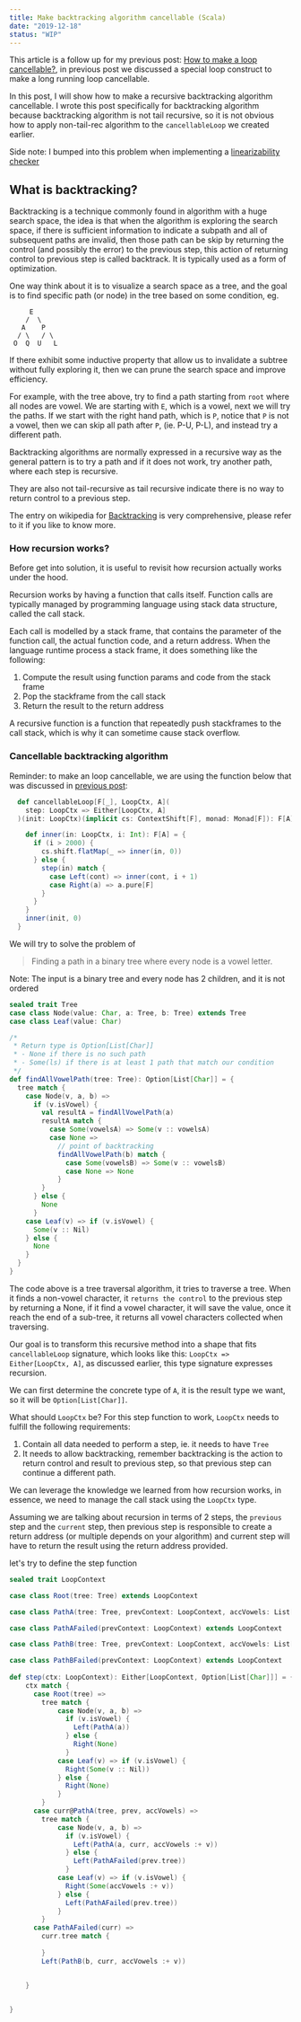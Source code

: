 ```yaml
---
title: Make backtracking algorithm cancellable (Scala)
date: "2019-12-18"
status: "WIP"
---
```


This article is a follow up for my previous post: [How to make a loop cancellable?](../), in previous post we discussed a special loop construct to make a long running loop cancellable. 

In this post, I will show how to make a recursive backtracking algorithm cancellable. I wrote this post specifically for backtracking algorithm because backtracking algorithm is not tail recursive, so it is not obvious how to apply non-tail-rec algorithm to the `cancellableLoop` we created earlier.

Side note: I bumped into this problem when implementing a [linearizability checker](https://github.com/qingwei91/lolipop/blob/test-distributed-system/core/src/test/scala/raft/proptest/checker/LinearizationCheck.scala#L52)

## What is backtracking?

Backtracking is a technique commonly found in algorithm with a huge search space, the idea is that when the algorithm is exploring the search space, if there is sufficient information to indicate a subpath and all of subsequent paths are invalid, then those path can be skip by returning the control (and possibly the error) to the previous step, this action of returning control to previous step is called backtrack. It is typically used as a form of optimization.

One way think about it is to visualize a search space as a tree, and the goal is to find specific path (or node) in the tree based on some condition, eg.

         E
        /  \ 
       A    P
      / \   / \
     O  Q  U   L

If there exhibit some inductive property that allow us to invalidate a subtree without fully exploring it, then we can prune the search space and improve efficiency.

For example, with the tree above, try to find a path starting from `root` where all nodes are vowel. We are starting with `E`, which is a vowel, next we will try the paths. If we start with the right hand path, which is `P`, notice that `P` is not a vowel, then we can skip all path after `P`, (ie. P-U, P-L), and instead try a different path.

Backtracking algorithms are normally expressed in a recursive way as the general pattern is to try a path and if it does not work, try another path, where each step is recursive. 

They are also not tail-recursive as tail recursive indicate there is no way to return control to a previous step.

The entry on wikipedia for [Backtracking](https://en.wikipedia.org/wiki/Backtracking) is very comprehensive, please refer to it if you like to know more.

### How recursion works?

Before get into solution, it is useful to revisit how recursion actually works under the hood.

Recursion works by having a function that calls itself. Function calls are typically managed by programming language using stack data structure, called the call stack. 

Each call is modelled by a stack frame, that contains the parameter of the function call, the actual function code, and a return address.  When the language runtime process a stack frame, it does something like the following:

1. Compute the result using function params and code from the stack frame
2. Pop the stackframe from the call stack
3. Return the result to the return address

A recursive function is a function that repeatedly push stackframes to the call stack, which is why it can sometime cause stack overflow.

### Cancellable backtracking algorithm

Reminder: to make an loop cancellable, we are using the function below that was discussed in [previous post](../):

```scala
  def cancellableLoop[F[_], LoopCtx, A](
    step: LoopCtx => Either[LoopCtx, A]
  )(init: LoopCtx)(implicit cs: ContextShift[F], monad: Monad[F]): F[A] = {

    def inner(in: LoopCtx, i: Int): F[A] = {
      if (i > 2000) {
        cs.shift.flatMap(_ => inner(in, 0))
      } else {
        step(in) match {
          case Left(cont) => inner(cont, i + 1)
          case Right(a) => a.pure[F]
        }
      }
    }
    inner(init, 0)
  }

```

We will try to solve the problem of 

> Finding a path in a binary tree where every node is a vowel letter.

Note: The input is a binary tree and every node has 2 children, and it is not ordered

```scala
sealed trait Tree
case class Node(value: Char, a: Tree, b: Tree) extends Tree
case class Leaf(value: Char)

/*
 * Return type is Option[List[Char]]
 * - None if there is no such path
 * - Some(ls) if there is at least 1 path that match our condition
 */
def findAllVowelPath(tree: Tree): Option[List[Char]] = {
  tree match {
    case Node(v, a, b) => 
      if (v.isVowel) {
        val resultA = findAllVowelPath(a)
        resultA match {
          case Some(vowelsA) => Some(v :: vowelsA)
          case None => 
            // point of backtracking
            findAllVowelPath(b) match {
              case Some(vowelsB) => Some(v :: vowelsB)
              case None => None
            }
        }
      } else {
        None    
      }
    case Leaf(v) => if (v.isVowel) {
      Some(v :: Nil)
    } else {
      None
    }
  }
}
```

The code above is a tree traversal algorithm, it tries to traverse a tree. When it finds a non-vowel character, it `returns the control` to the previous step by returning a None, if it find a vowel character, it will save the value, once it reach the end of a sub-tree, it returns all vowel characters collected when traversing.

Our goal is to transform this recursive method into a shape that fits `cancellableLoop` signature, which looks like this: `LoopCtx => Either[LoopCtx, A]`, as discussed earlier, this type signature expresses recursion.

We can first determine the concrete type of `A`, it is the result type we want, so it will be `Option[List[Char]]`. 

What should `LoopCtx` be? For this step function to work, `LoopCtx` needs to fulfill the following requirements:

1. Contain all data needed to perform a step, ie. it needs to have `Tree`
2. It needs to allow backtracking, remember backtracking is the action to return control and result to previous step, so that previous step can continue a different path.
   
  We can leverage the knowledge we learned from how recursion works, in essence, we need to manage the call stack using the `LoopCtx` type. 
  
  Assuming we are talking about recursion in terms of 2 steps, the `previous` step and the `current` step, then previous step is responsible to create a return address (or multiple depends on your algorithm) and current step will have to return the result using the return address provided. 
 
let's try to define the step function

```scala
sealed trait LoopContext

case class Root(tree: Tree) extends LoopContext

case class PathA(tree: Tree, prevContext: LoopContext, accVowels: List[Char]) extends LoopContext

case class PathAFailed(prevContext: LoopContext) extends LoopContext

case class PathB(tree: Tree, prevContext: LoopContext, accVowels: List[Char]) extends LoopContext

case class PathBFailed(prevContext: LoopContext) extends LoopContext
 
def step(ctx: LoopContext): Either[LoopContext, Option[List[Char]]] = {
    ctx match {
      case Root(tree) =>
        tree match {
            case Node(v, a, b) => 
              if (v.isVowel) {
                Left(PathA(a))
              } else {
                Right(None)    
              }
            case Leaf(v) => if (v.isVowel) {
              Right(Some(v :: Nil))
            } else {
              Right(None)
            }
        }
      case curr@PathA(tree, prev, accVowels) => 
        tree match {
            case Node(v, a, b) => 
              if (v.isVowel) {
                Left(PathA(a, curr, accVowels :+ v))
              } else {
                Left(PathAFailed(prev.tree))
              }
            case Leaf(v) => if (v.isVowel) {
              Right(Some(accVowels :+ v))
            } else {
              Left(PathAFailed(prev.tree))
            }
        }
      case PathAFailed(curr) =>
        curr.tree match {
          
        }
        Left(PathB(b, curr, accVowels :+ v))


    }


}
```
